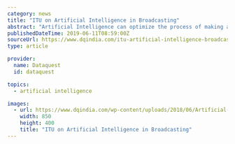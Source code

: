 ```yaml
---
category: news
title: "ITU on Artificial Intelligence in Broadcasting"
abstract: "Artificial Intelligence can optimize the process of making and distributing television and radio content by improving workflows, quality evaluation and targeting of content ITU has published a new report that lays out how Artificial Intelligence (AI) could ..."
publishedDateTime: 2019-06-11T08:59:00Z
sourceUrl: https://www.dqindia.com/itu-artificial-intelligence-broadcasting/
type: article

provider:
  name: Dataquest
  id: dataquest

topics:
  - artificial intelligence

images:
  - url: https://www.dqindia.com/wp-content/uploads/2018/06/Artificial-intelligence.jpg
    width: 850
    height: 400
    title: "ITU on Artificial Intelligence in Broadcasting"
---
```

